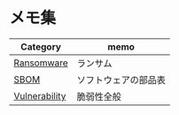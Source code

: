 # メモ集

|Category|memo|
----|----
|[Ransomware](Ransomware)|ランサム|
|[SBOM](SBOM)|ソフトウェアの部品表|
|[Vulnerability](Vulnerability)|脆弱性全般|
